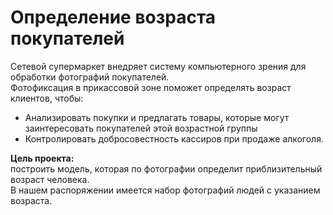 # Определение возраста покупателей 

Сетевой супермаркет внедряет систему компьютерного зрения для обработки фотографий покупателей.   
Фотофиксация в прикассовой зоне поможет определять возраст клиентов, чтобы:
- Анализировать покупки и предлагать товары, которые могут заинтересовать покупателей этой возрастной группы
- Контролировать добросовестность кассиров при продаже алкоголя.

**Цель проекта:**  
построить модель, которая по фотографии определит приблизительный возраст человека.  
В нашем распоряжении имеется набор фотографий людей с указанием возраста.
